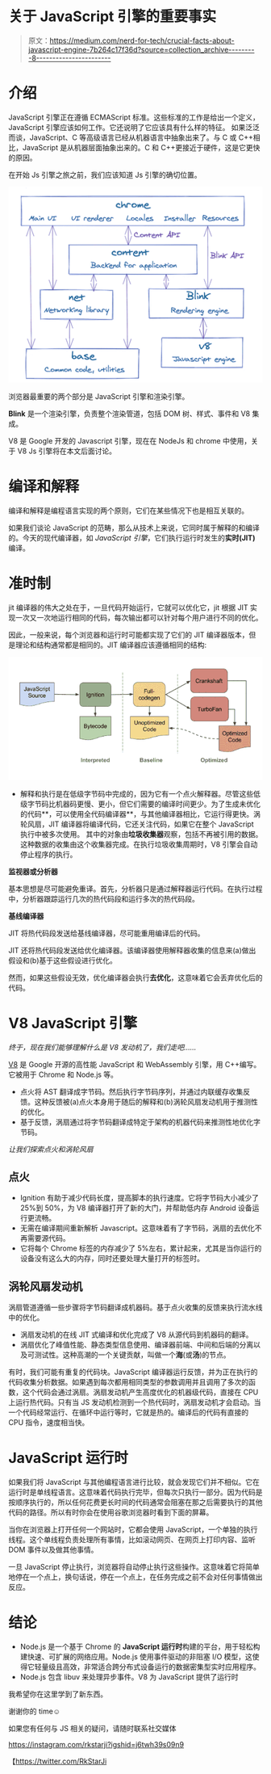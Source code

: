 # 关于 JavaScript 引擎的重要事实

> 原文：<https://medium.com/nerd-for-tech/crucial-facts-about-javascript-engine-7b264c17f36d?source=collection_archive---------8----------------------->

# 介绍

JavaScript 引擎正在遵循 ECMAScript 标准。这些标准的工作是给出一个定义，JavaScript 引擎应该如何工作。它还说明了它应该具有什么样的特征。
如果泛泛而谈，JavaScript、C 等高级语言已经从机器语言中抽象出来了。与 C 或 C++相比，JavaScript 是从机器层面抽象出来的。C 和 C++更接近于硬件，这是它更快的原因。

在开始 Js 引擎之旅之前，我们应该知道 Js 引擎的确切位置。

![](img/3fef9fca353d002c0a1fc4f016f9c651.png)

浏览器最重要的两个部分是 JavaScript 引擎和渲染引擎。

**Blink** 是一个渲染引擎，负责整个渲染管道，包括 DOM 树、样式、事件和 V8 集成。

V8 是 Google 开发的 Javascript 引擎，现在在 NodeJs 和 chrome 中使用，关于 V8 Js 引擎将在本文后面讨论。

# 编译和解释

编译和解释是编程语言实现的两个原则，它们在某些情况下也是相互关联的。

如果我们谈论 JavaScript 的范畴，那么从技术上来说，它同时属于解释的和编译的。今天的现代编译器，如 *JavaScript 引擎*，它们执行运行时发生的**实时(JIT)** 编译。

# 准时制

jit 编译器的伟大之处在于，一旦代码开始运行，它就可以优化它，jit 根据 JIT 实现一次又一次地运行相同的代码，每次输出都可以针对每个用户进行不同的优化。

因此，一般来说，每个浏览器和运行时可能都实现了它们的 JIT 编译器版本，但是理论和结构通常都是相同的。JIT 编译器应该遵循相同的结构:

![](img/bb5a8d7fa09c76be4e3909bd79f221ea.png)

*   解释和执行是在低级字节码中完成的，因为它有一个点火解释器。尽管这些低级字节码比机器码更慢、更小，但它们需要的编译时间更少。为了生成未优化的代码**，可以使用全代码编译器**，与其他编译器相比，它运行得更快。涡轮风扇，JIT 编译器将编译代码，它还关注代码，如果它在整个 JavaScript 执行中被多次使用。
    其中的对象由**垃圾收集器**观察，包括不再被引用的数据。这种数据的收集由这个收集器完成。在执行垃圾收集周期时，V8 引擎会自动停止程序的执行。

**监视器或分析器**

基本思想是尽可能避免重译。首先，分析器只是通过解释器运行代码。在执行过程中，分析器跟踪运行几次的热代码段和运行多次的热代码段。

**基线编译器**

JIT 将热代码段发送给基线编译器，尽可能重用编译后的代码。

JIT 还将热代码段发送给优化编译器。该编译器使用解释器收集的信息来(a)做出假设和(b)基于这些假设进行优化。

然而，如果这些假设无效，优化编译器会执行**去优化**，这意味着它会丢弃优化后的代码。

# V8 JavaScript 引擎

*终于，现在我们能够理解什么是 V8 发动机了，我们走吧……*

[V8](https://v8.dev) 是 Google 开源的高性能 JavaScript 和 WebAssembly 引擎，用 C++编写。它被用于 Chrome 和 Node.js 等。

*   点火将 AST 翻译成字节码。然后执行字节码序列，并通过内联缓存收集反馈。这种反馈被(a)点火本身用于随后的解释和(b)涡轮风扇发动机用于推测性的优化。
*   基于反馈，涡扇通过将字节码翻译成特定于架构的机器代码来推测性地优化字节码。

*让我们探索点火和涡轮风扇*

## 点火

*   Ignition 有助于减少代码长度，提高脚本的执行速度。它将字节码大小减少了 25%到 50%，为 V8 编译器打开了新的大门，并帮助低内存 Android 设备运行更流畅。
*   无需在编译期间重新解析 Javascript。这意味着有了字节码，涡扇的去优化不再需要源代码。
*   它将每个 Chrome 标签的内存减少了 5%左右，累计起来，尤其是当你运行的设备没有这么大的内存，同时还要处理大量打开的标签时。

## 涡轮风扇发动机

涡扇管道遵循一些步骤将字节码翻译成机器码。基于点火收集的反馈来执行流水线中的优化。

*   涡扇发动机的在线 JIT 式编译和优化完成了 V8 从源代码到机器码的翻译。
*   涡扇优化了峰值性能、静态类型信息使用、编译器前端、中间和后端的分离以及可测试性。这种高潮的一个关键贡献，叫做一个**海**(或**汤**)的节点。

有时，我们可能有重复的代码块。JavaScript 编译器运行反馈，并为正在执行的代码收集分析数据。如果遇到每次都用相同类型的参数调用并且调用了多次的函数，这个代码会通过涡扇。涡扇发动机产生高度优化的机器级代码，直接在 CPU 上运行热代码。只有当 JS 发动机检测到一个热代码时，涡扇发动机才会启动。当一个代码经常运行、在循环中运行等时，它就是热的。编译后的代码有直接的 CPU 指令，速度相当快。

# JavaScript 运行时

如果我们将 JavaScript 与其他编程语言进行比较，就会发现它们并不相似。它在运行时是单线程语言。这意味着代码执行完毕，但每次只执行一部分。因为代码是按顺序执行的，所以任何花费更长时间的代码通常会阻塞在那之后需要执行的其他代码的路径。所以有时你会在使用谷歌浏览器时看到下面的屏幕。

当你在浏览器上打开任何一个网站时，它都会使用 JavaScript，一个单独的执行线程。这个单线程负责处理所有事情，比如滚动网页、在网页上打印内容、监听 DOM 事件以及做其他事情。

一旦 JavaScript 停止执行，浏览器将自动停止执行这些操作。这意味着它将简单地停在一个点上，换句话说，停在一个点上，在任务完成之前不会对任何事情做出反应。

# 结论

*   Node.js 是一个基于 Chrome 的 **JavaScript 运行时**构建的平台，用于轻松构建快速、可扩展的网络应用。Node.js 使用事件驱动的非阻塞 I/O 模型，这使得它轻量级且高效，非常适合跨分布式设备运行的数据密集型实时应用程序。
*   Node.js 包含 libuv 来处理异步事件。V8 为 JavaScript 提供了运行时

我希望你在这里学到了新东西。

谢谢你的 time☺️

如果您有任何与 JS 相关的疑问，请随时联系社交媒体

https://instagram.com/rkstarji?igshid=j6twh39s09n9

【https://twitter.com/RkStarJi 